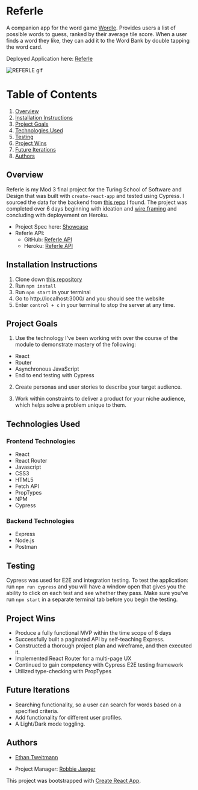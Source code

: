 # Referle

A companion app for the word game [Wordle](https://www.nytco.com/press/wordle-new-york-times-games/). Provides users a list of possible words to guess, ranked by their average tile score. When a user finds a word they like, they can add it to the Word Bank by double tapping the word card.

Deployed Application here: [Referle](https://referle-2110.herokuapp.com/home)

![REFERLE gif](https://media.giphy.com/media/eT3Xv2IOM1gN8DCg2R/giphy.gif)

# Table of Contents

1. [Overview](#overview)
2. [Installation Instructions](#installationInstructions)
3. [Project Goals](#projectGoals)
4. [Technologies Used](#techUsed)
5. [Testing](#testing)
6. [Project Wins](#projectWins)
7. [Future Iterations](#futureIterations)
8. [Authors](#authors)

## Overview <a name="overview"></a>

Referle is my Mod 3 final project for the Turing School of Software and Design that was built with `create-react-app` and tested using Cypress. I sourced the data for the backend from [this repo](https://github.com/sejaldua/wordle-analysis) I found. The project was completed over 6 days beginning with ideation and [wire framing](https://miro.com/app/board/uXjVOJbBisQ=/) and concluding with deployement on Heroku.

- Project Spec here: [Showcase](https://frontend.turing.edu/projects/module-3/showcase.html)
- Referle API:
    - GitHub: [Referle API](https://github.com/ectweitmann/referle-api)
    - Heroku: [Referle API](https://referle.herokuapp.com/)


## Installation Instructions <a name="installationInstructions"></a>

1. Clone down [this repository](https://github.com/ectweitmann/referle)
2. Run `npm install`
3. Run `npm start` in your terminal
4. Go to http://localhost:3000/ and you should see the website
5. Enter `control + c` in your terminal to stop the server at any time.

## Project Goals <a name="projectGoals"></a>

1. Use the technology I've been working with over the course of the module to demonstrate mastery of the following:
  - React
  - Router
  - Asynchronous JavaScript
  - End to end testing with Cypress
2. Create personas and user stories to describe your target audience.

3. Work within constraints to deliver a product for your niche audience, which helps solve a problem unique to them.

## Technologies Used <a name="techUsed"></a>
### Frontend Technologies
- React
- React Router
- Javascript
- CSS3
- HTML5
- Fetch API
- PropTypes
- NPM
- Cypress

### Backend Technologies

- Express
- Node.js
- Postman

## Testing <a name="testing"></a>

Cypress was used for E2E and integration testing. To test the application: run `npm run cypress` and you will have a window open that gives you the ability to click on each test and see whether they pass. Make sure you've run `npm start` in a separate terminal tab before you begin the testing.

## Project Wins <a name="projectWins"></a>

- Produce a fully functional MVP within the time scope of 6 days
- Successfully built a paginated API by self-teaching Express.
- Constructed a thorough project plan and wireframe, and then executed it.
- Implemented React Router for a multi-page UX
- Continued to gain competency with Cypress E2E testing framework
- Utilized type-checking with PropTypes

## Future Iterations <a name="futureIterations"></a>

- Searching functionality, so a user can search for words based on a specified criteria.
- Add functionality for different user profiles.
- A Light/Dark mode toggling.

## Authors

- [Ethan Tweitmann](https://github.com/ectweitmann)

- Project Manager: [Robbie Jaeger](https://github.com/robbiejaeger)

This project was bootstrapped with [Create React App](https://github.com/facebook/create-react-app).
